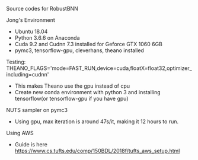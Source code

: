 Source codes for RobustBNN

Jong's Environment
- Ubuntu 18.04
- Python 3.6.6 on Anaconda
- Cuda 9.2 and Cudnn 7.3 installed for Geforce GTX 1060 6GB
- pymc3, tensorflow-gpu, cleverhans, theano installed

Testing:
THEANO_FLAGS='mode=FAST_RUN,device=cuda,floatX=float32,optimizer_including=cudnn'
- This makes Theano use the gpu instead of cpu
- Create new conda environment with python 3 and installing tensorflow(or tensorflow-gpu if you have gpu)

NUTS sampler on pymc3
- Using gpu, max iteration is around 47s/it, making it 12 hours to run.

Using AWS
- Guide is here https://www.cs.tufts.edu/comp/150BDL/2018f/tufts_aws_setup.html